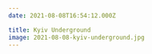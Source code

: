 ```yaml
---
date: 2021-08-08T16:54:12.000Z

title: Kyiv Underground
image: 2021-08-08-kyiv-underground.jpg
---
```

